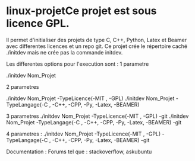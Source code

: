 # linux-projetCe projet est sous licence GPL.

Il permet d'initialiser des projets de type C, C++, Python, Latex et Beamer avec differentes licences et un repo git. Ce projet crée le répertoire caché ./initdev mais ne crée pas la commande initdev.

Les differentes options pour l'execution sont : 
1 parametre

./initdev Nom_Projet

 2 parametres

./initdev Nom_Projet -TypeLicence(-MIT , -GPL)
./initdev Nom_Projet -TypeLangage(-C , -C++, -CPP, -Py, -Latex, -BEAMER)

3 parametres
./initdev Nom_Projet -TypeLicence(-MIT , -GPL) -git
./initdev Nom_Projet -TypeLangage(-C , -C++, -CPP, -Py, -Latex, -BEAMER) -git

4 parametres :
./initdev Nom_Projet -TypeLicence(-MIT , -GPL) -TypeLangage(-C , -C++, -CPP, -Py, -Latex, -BEAMER) -git


Documentation :
Forums tel que : stackoverflow, askubuntu
